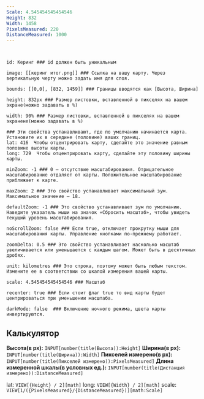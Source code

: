 ```yaml
---
Scale: 4.545454545454546
Height: 832
Width: 1458
PixelsMeasured: 220
DistanceMeasured: 1000
---
```



```leaflet  


id: Керинг ### id должен быть уникальным

image: [[керинг итог.png]] ### Ссылка на вашу карту. Через вертикальную черту можно задать имя для слоя.

bounds: [[0,0], [832, 1459]] ### Границы вводятся как [Высота, Ширина]

height: 832px ### Размер листовки, вставленной в пикселях на вашем экране(можно задавать в %) 

width: 90% ### Размер листовки, вставленной в пикселях на вашем экраненe(можно задавать в %)

### Эти свойства устанавливают, где по умолчанию начинается карта. Установите их в середине (половине) ваших границ. 
lat: 416  Чтобы отцентрировать карту, сделайте это значение равным половине высоты карты.
long: 729  Чтобы отцентрировать карту, сделайте эту половину ширины карты.

minZoom: -1 ### 0 — отсутствие масштабирования. Отрицательное масштабирование отдаляет от карты. Положительное масштабирование приближает к карте.

maxZoom: 2 ### Это свойство устанавливает максимальный зум. Максимальное значение — 18.

defaultZoom: -1 ### Это свойство устанавливает зум по умолчанию. Наведите указатель мыши на значок «Сбросить масштаб», чтобы увидеть текущий уровень масштабирования.

noScrollZoom: false ### Если true, отключает прокрутку мыши для масштабирования карты. Управление кнопками по-прежнему работает.

zoomDelta: 0.5 ### Это свойство устанавливает насколько масштаб увеличивается или уменьшается с каждым шагом. Может быть в десятичных дробях.
 
unit: kilometres ### Это строка, поэтому может быть любым текстом. Измените ее в соответствии со шкалой измерения вашей карты.

scale: 4.545454545454546 ### Масштаб

recenter: true ### Если стоит флаг true то вид карты будет центрироваться при уменьшении масштаба.

darkMode: false  ### Включение ночного режима, цвета карты инвертируются.
```


## Калькулятор
**Высота(в px):** `INPUT[number(title(Высота)):Height]`
**Ширина(в px):** `INPUT[number(title(Ширина)):Width]`
**Пикселей измерено(в px):** `INPUT[number(title(Пикселей измерено)):PixelsMeasured]`
**Длина измеренной шкалы(в условных ед.):** `INPUT[number(title(Дистанция измерено)):DistanceMeasured]`

lat: `VIEW[{Height} / 2][math]` 
long: `VIEW[{Width} / 2][math]` 
scale: `VIEW[1/({PixelsMeasured}/{DistanceMeasured})][math:Scale]`